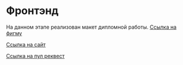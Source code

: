 # Фронтэнд 

На данном этапе реализован макет дипломной работы. 
[Ссылка на фигму](https://drive.google.com/drive/folders/1r3JmJdHBTt9biYNLUH9DH1EUm1E2MLpe?usp=sharing)

[Ссылка на сайт](https://bioskop.nomoredomains.rocks/)

[Ссылка на пул реквест](https://github.com/Kale0n/movies-explorer-frontend/pull/2)
